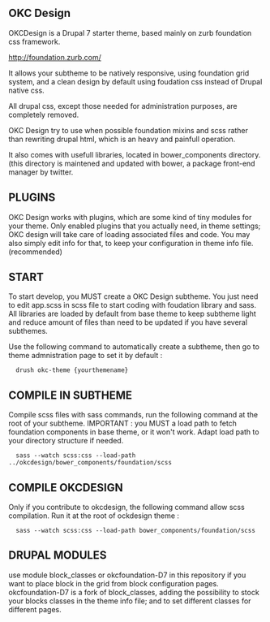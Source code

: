 OKC Design
-------------

OKCDesign is a Drupal 7 starter theme, based mainly on zurb foundation css framework.

http://foundation.zurb.com/

It allows your subtheme to be natively responsive, using foundation grid system, 
and a clean design by default using foudation css instead of Drupal native css.

All drupal css, except those needed for administration purposes, are completely
removed.

OKC Design try to use when possible foundation mixins and scss rather than
rewriting drupal html, which is an heavy and painfull operation.

It also comes with usefull libraries, located in bower_components directory.
(this directory is maintened and updated with bower, a package front-end manager by twitter.


PLUGINS
----------

OKC Design works with plugins, which are some kind of tiny modules for your theme.
Only enabled plugins that you actually need, in theme settings; OKC design will take
care of loading associated files and code.
You may also simply edit info for that, to keep your configuration in theme info file. (recommended)


START
-----------------

To start develop, you MUST create a OKC Design subtheme.
You just need to edit app.scss in scss file to start coding with foudation library and sass.
All libraries are loaded by default from base theme to keep subtheme light and reduce
amount of files than need to be updated if you have several subthemes.

Use the following command to automatically create a subtheme, then go to theme admnistration page to set it by default :


```shell
  drush okc-theme {yourthemename}
```

COMPILE IN SUBTHEME
-------------------

Compile scss files with sass commands, run the following command at the root of your subtheme.
IMPORTANT : you MUST a load path to fetch foundation components in base theme, or it won't work.
Adapt load path to your directory structure if needed.

```shell
  sass --watch scss:css --load-path ../okcdesign/bower_components/foundation/scss
```

COMPILE OKCDESIGN
-------------------

Only if you contribute to okcdesign, the following command allow scss compilation.
Run it at the root of ockdesign theme :

```shell
  sass --watch scss:css --load-path bower_components/foundation/scss
```

DRUPAL MODULES 
-------------------

use module block_classes or okcfoundation-D7 in this repository if you want
to place block in the grid from block configuration pages.
okcfoundation-D7 is a fork of block_classes, adding the possibility
to stock your blocks classes in the theme info file; and to set different
classes for different pages.

